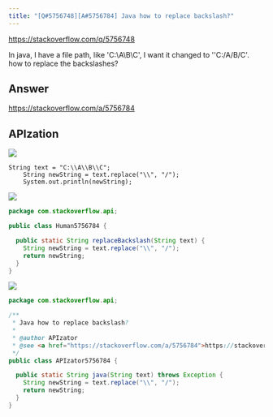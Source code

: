 ```yaml
---
title: "[Q#5756748][A#5756784] Java how to replace backslash?"
---
```


https://stackoverflow.com/q/5756748

In java, I have a file path, like &#x27;C:\A\B\C&#x27;, I want it changed to &#x27;&#x27;C:/A/B/C&#x27;. how to replace the backslashes?

## Answer

https://stackoverflow.com/a/5756784



## APIzation

<div class="code-3columns-row">

<div class="code-3columns-column">

<div><img src="/stackoverflow.png" /></div>

```plain
String text = "C:\\A\\B\\C";
    String newString = text.replace("\\", "/");
    System.out.println(newString);
```

</div>

<div class="code-3columns-column">

<div><img src="/human.png" /></div>

```java
package com.stackoverflow.api;

public class Human5756784 {

  public static String replaceBackslash(String text) {
    String newString = text.replace("\\", "/");
    return newString;
  }
}

```

</div>

<div class="code-3columns-column">

<div><img src="/apizator.png" /></div>

```java
package com.stackoverflow.api;

/**
 * Java how to replace backslash?
 *
 * @author APIzator
 * @see <a href="https://stackoverflow.com/a/5756784">https://stackoverflow.com/a/5756784</a>
 */
public class APIzator5756784 {

  public static String java(String text) throws Exception {
    String newString = text.replace("\\", "/");
    return newString;
  }
}

```

</div>

</div>